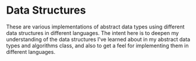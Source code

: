 # Data Structures

These are various implementations of abstract data types using different data structures in different languages. The intent here is to deepen my understanding of the data structures I've learned about in my abstract data types and algorithms class, and also to get a feel for implementing them in different languages.
